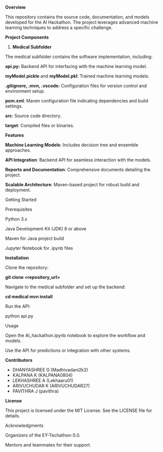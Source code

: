 **Overview**

This repository contains the source code, documentation, and models developed for the AI Hackathon. The project leverages advanced machine learning techniques to address a specific challenge.

**Project Components**

1. **Medical Subfolder**

The medical subfolder contains the software implementation, including:

**api.py:** Backend API for interfacing with the machine learning model.

**myModel.pickle** and **myModel.pkl**: Trained machine learning models.

**.gitignore, .mvn, .vscode:** Configuration files for version control and environment setup.

**pom.xml**: Maven configuration file indicating dependencies and build settings.

**src**: Source code directory.

**target**: Compiled files or binaries.

**Features**

**Machine Learning Models**: Includes decision tree and ensemble approaches.

**API Integration**: Backend API for seamless interaction with the models.

**Reports and Documentation**: Comprehensive documents detailing the project.

**Scalable Architecture**: Maven-based project for robust build and deployment.

Getting Started

Prerequisites

Python 3.x

Java Development Kit (JDK) 8 or above

Maven for Java project build

Jupyter Notebook for .ipynb files

**Installation**

Clone the repository:

**git clone <repository_url>**

Navigate to the medical subfolder and set up the backend:

**cd medical
mvn install**

Run the API:

python api.py

Usage

Open the AI_hackathon.ipynb notebook to explore the workflow and models.

Use the API for predictions or integration with other systems.

**Contributors**

* DHANYASHREE G (Madhivadani2k2)
* KALPANA K (KALPANA0804)
* LEKHASHREE A (Lekhaaru01)
* ARIVUCHUDAR K (ARIVUCHUDAR27)
* PAVITHRA J (pavithra)

**License**

This project is licensed under the MIT License. See the LICENSE file for details.

Acknowledgments

Organizers of the EY-Techathon-5.0.

Mentors and teammates for their support.
